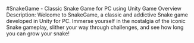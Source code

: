 #SnakeGame - Classic Snake Game for PC using Unity
Game Overview
Description:
Welcome to SnakeGame, a classic and addictive Snake game developed in Unity for PC. Immerse yourself in the nostalgia of the iconic Snake gameplay, slither your way through challenges, and see how long you can grow your snake!
